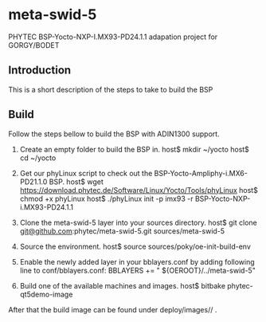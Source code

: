 # meta-swid-5
PHYTEC BSP-Yocto-NXP-I.MX93-PD24.1.1 adapation project for  GORGY/BODET

Introduction
------------
This is a short description of the steps to take to build the BSP

Build
-----
Follow the steps bellow to build the BSP with ADIN1300 support.

1. Create an empty folder to build the BSP in.
   host$ mkdir ~/yocto
   host$ cd ~/yocto

2. Get our phyLinux script to check out the BSP-Yocto-Ampliphy-i.MX6-PD21.1.0
   BSP.
   host$ wget https://download.phytec.de/Software/Linux/Yocto/Tools/phyLinux
   host$ chmod +x phyLinux
   host$ ./phyLinux init -p imx93 -r BSP-Yocto-NXP-i.MX93-PD24.1.1

3. Clone the meta-swid-5 layer into your sources directory.
   host$ git clone git@github.com:phytec/meta-swid-5.git sources/meta-swid-5

4. Source the environment.
   host$ source sources/poky/oe-init-build-env

5. Enable the newly added layer in your bblayers.conf by adding following line
   to conf/bblayers.conf:
   BBLAYERS += " ${OEROOT}/../meta-swid-5"

6. Build one of the available machines and images.
   host$ bitbake phytec-qt5demo-image


After that the build image can be found under
deploy/images/<machine-name>/ .
